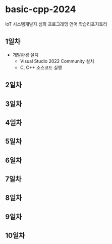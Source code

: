 # basic-cpp-2024
IoT 시스템개발자 심화 프로그래밍 언어 학습리포지토리

## 1일차
- 개발환경 설치
	- Visual Studio 2022 Community 설치
	- C, C++ 소스코드 실행

## 2일차

## 3일차

## 4일차

## 5일차

## 6일차

## 7일차

## 8일차

## 9일차

## 10일차